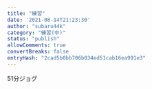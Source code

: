 ```yaml
---
title: "練習"
date: '2021-08-14T21:23:30'
author: "subaru44k"
category: "練習(中)"
status: "publish"
allowComments: true
convertBreaks: false
entryHash: "2cad5b0bb706b034ed51cab16ea991e3"
---
```

51分ジョグ

